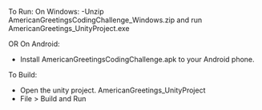 To Run:
On Windows:
-Unzip AmericanGreetingsCodingChallenge_Windows.zip and run AmericanGreetings_UnityProject.exe

OR
On Android:
- Install AmericanGreetingsCodingChallenge.apk to your Android phone.

To Build:
- Open the unity project. AmericanGreetings_UnityProject
- File > Build and Run
